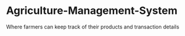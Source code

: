 # Agriculture-Management-System
Where farmers can keep track of their products and  transaction details
